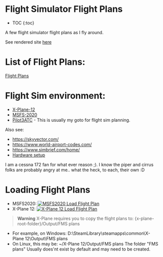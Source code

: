 # Flight Simulator  Flight Plans

* TOC {:toc}

A few flight simulator flight plans as I fly around.

See rendered site [here](https://nmenon.github.io/flightplan/)

# List of Flight Plans:

[Flight Plans](plans/README.md)

# Flight Sim environment:

* [X-Plane-12](https://www.x-plane.com/)
* [MSFS-2020](https://www.flightsimulator.com/)
* [Pilot3ATC](https://pilot2atc.com/) - This is usually my goto for flight sim planning.

Also see:

* https://skyvector.com/
* https://www.world-airport-codes.com/
* https://www.simbrief.com/home/
* [Hardware setup](hardware.md)

I am a cessna 172 fan for what ever reason ;). I know the piper and cirrus
folks are probably angry at me.. what the heck, to each, their own :D

# Loading Flight Plans

* MSFS2020: [![MSFS2020 Load Flight Plan](https://img.youtube.com/vi/fEVH1lceVLg/3.jpg)](https://www.youtube.com/watch?v=fEVH1lceVLg "MSFS2020 Load Flight Plan")
* X-Plane 12: [![X-Plane 12 Load Flight Plan](https://img.youtube.com/vi/-flE0DRr5c4/3.jpg)](https://www.youtube.com/watch?v=-flE0DRr5c4 "X-Plane 12 Load Flight Plan")

> **Warning**
X-Plane requires you to copy the flight plans to:
{x-plane-root-folder}/Output/FMS plans
* For example, on Windows:
D:\SteamLibrary\steamapps\common\X-Plane 12\Output\FMS plans
* On Linux, this may be:
~/X-Plane 12/Output/FMS plans
The folder "FMS plans" Usually does'nt exist by default and may need to be
created.


